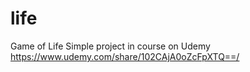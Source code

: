 # life
Game of Life
Simple project in course on Udemy
https://www.udemy.com/share/102CAjA0oZcFpXTQ==/
